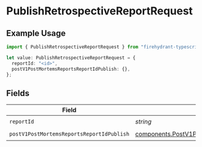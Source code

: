 # PublishRetrospectiveReportRequest

## Example Usage

```typescript
import { PublishRetrospectiveReportRequest } from "firehydrant-typescript-sdk/models/operations";

let value: PublishRetrospectiveReportRequest = {
  reportId: "<id>",
  postV1PostMortemsReportsReportIdPublish: {},
};
```

## Fields

| Field                                                                                                                    | Type                                                                                                                     | Required                                                                                                                 | Description                                                                                                              |
| ------------------------------------------------------------------------------------------------------------------------ | ------------------------------------------------------------------------------------------------------------------------ | ------------------------------------------------------------------------------------------------------------------------ | ------------------------------------------------------------------------------------------------------------------------ |
| `reportId`                                                                                                               | *string*                                                                                                                 | :heavy_check_mark:                                                                                                       | N/A                                                                                                                      |
| `postV1PostMortemsReportsReportIdPublish`                                                                                | [components.PostV1PostMortemsReportsReportIdPublish](../../models/components/postv1postmortemsreportsreportidpublish.md) | :heavy_check_mark:                                                                                                       | N/A                                                                                                                      |